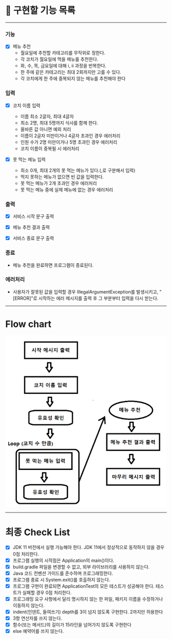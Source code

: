 # 🚀 구현할 기능 목록

---

### 기능

- [x] 메뉴 추천
  - 월요일에 추천할 카테고리를 무작위로 정한다.
  - 각 코치가 월요일에 먹을 메뉴를 추천한다.
  - 화, 수, 목, 금요일에 대해 i, ii 과정을 반복한다.
  - 한 주에 같은 카테고리는 최대 2회까지만 고를 수 있다.
  - 각 코치에게 한 주에 중복되지 않는 메뉴를 추천해야 한다

### 입력

- [x] 코치 이름 입력
  - 이름 최소 2글자, 최대 4글자
  - 최소 2명, 최대 5명까지 식사를 함께 한다.
  - 올바른 값 아니면 예외 처리
  - 이름이 2글자 미만이거나 4글자 초과인 경우 에러처리
  - 인원 수가 2명 미만이거나 5명 초과인 경우 에러처리
  - 코치 이름이 중복될 시 에러처리

- [x] 못 먹는 메뉴 입력
  - 최소 0개, 최대 2개의 못 먹는 메뉴가 있다.(,로 구분해서 입력)
  - 먹지 못하는 메뉴가 없으면 빈 값을 입력한다.
  - 못 먹는 메뉴가 2개 초과인 경우 에러처리
  - 못 먹는 메뉴 중에 실제 메뉴에 없는 경우 에러처리

### 출력

- [x] 서비스 시작 문구 출력

- [x] 메뉴 추천 결과 출력

- [x] 서비스 종료 문구 출력


### 종료
- 메뉴 추천을 완료하면 프로그램이 종료된다.

### 에러처리
- 사용자가 잘못된 값을 입력할 경우 IllegalArgumentException를 발생시키고,
"[ERROR]"로 시작하는 에러 메시지를 출력 후 그 부분부터 입력을 다시 받는다.

---

# Flow chart

![](./Flow.png)

--- 

# 최종 Check List

- [x] JDK 11 버전에서 실행 가능해야 한다. JDK 11에서 정상적으로 동작하지 않을 경우 0점 처리한다.
- [x] 프로그램 실행의 시작점은 Application의 main()이다.
- [x] build.gradle 파일을 변경할 수 없고, 외부 라이브러리를 사용하지 않는다.
- [x] Java 코드 컨벤션 가이드를 준수하며 프로그래밍한다.
- [x] 프로그램 종료 시 System.exit()를 호출하지 않는다.
- [x] 프로그램 구현이 완료되면 ApplicationTest의 모든 테스트가 성공해야 한다. 테스트가 실패할 경우 0점 처리한다.
- [x] 프로그래밍 요구 사항에서 달리 명시하지 않는 한 파일, 패키지 이름을 수정하거나 이동하지 않는다.
- [x] indent(인덴트, 들여쓰기) depth를 3이 넘지 않도록 구현한다. 2까지만 허용한다
- [x] 3항 연산자를 쓰지 않는다.
- [x] 함수(또는 메서드)의 길이가 15라인을 넘어가지 않도록 구현한다
- [x] else 예약어를 쓰지 않는다.